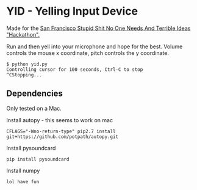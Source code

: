 YID - Yelling Input Device
==========================

Made for the [San Francisco Stupid Shit No One Needs And Terrible Ideas "Hackathon".][1]

Run and then yell into your microphone and hope for the best.  Volume controls
the mouse x coordinate, pitch controls the y coordinate.

    $ python yid.py
    Controlling cursor for 100 seconds, Ctrl-C to stop
    ^CStopping...

Dependencies
------------

Only tested on a Mac.

Install autopy - this seems to work on mac

    CFLAGS="-Wno-return-type" pip2.7 install git+https://github.com/potpath/autopy.git

Install pysoundcard

    pip install pysoundcard

Install numpy

    lol have fun

[1]: https://stupidhackathon.github.io/
